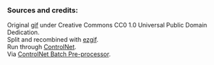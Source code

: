 ### Sources and credits:
Original [gif](https://commons.wikimedia.org/wiki/File:Gangnam_Style_2015-06-21.gif) under Creative Commons CC0 1.0 Universal Public Domain Dedication.  
Split and recombined with [ezgif](https://ezgif.com/).  
Run through [ControlNet](https://github.com/Mikubill/sd-webui-controlnet).  
Via [ControlNet Batch Pre-processor](https://github.com/sjaak31367/a1111-controlnet-batch-preprocessor).
